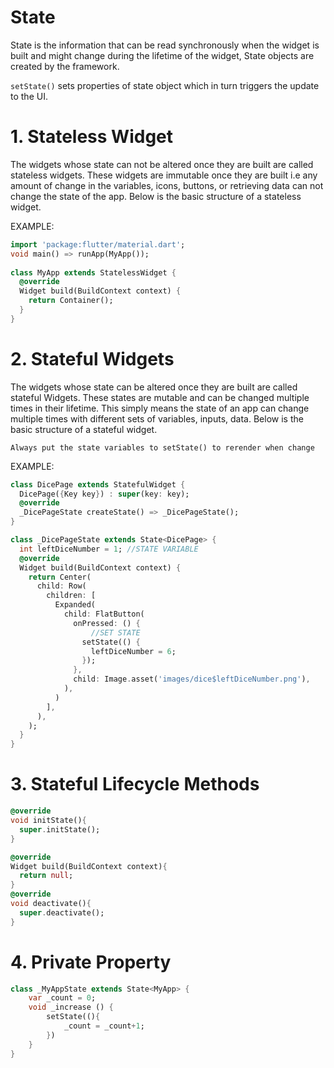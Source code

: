 # State
State is the information that can be read synchronously when the widget is built and might change during the lifetime of the widget,
State objects are created by the framework.

`setState()` sets properties of state object which in turn triggers the update to the UI.

# 1. Stateless Widget
The widgets whose state can not be altered once they are built are called stateless widgets. These widgets are immutable once they are built i.e any amount of change in the variables, icons, buttons, or retrieving data can not change the state of the app. Below is the basic structure of a stateless widget.


EXAMPLE:
```dart
import 'package:flutter/material.dart'; 
void main() => runApp(MyApp()); 
  
class MyApp extends StatelessWidget { 
  @override 
  Widget build(BuildContext context) { 
    return Container(); 
  } 
} 
```
# 2. Stateful Widgets
The widgets whose state can be altered once they are built are called stateful Widgets. These states are mutable and can be changed multiple times in their lifetime. This simply means the state of an app can change multiple times with different sets of variables, inputs, data. Below is the basic structure of a stateful widget.

`Always put the state variables to setState() to rerender when change`

EXAMPLE:
``` dart
class DicePage extends StatefulWidget {
  DicePage({Key key}) : super(key: key);
  @override
  _DicePageState createState() => _DicePageState();
}

class _DicePageState extends State<DicePage> {
  int leftDiceNumber = 1; //STATE VARIABLE
  @override
  Widget build(BuildContext context) {
    return Center(
      child: Row(
        children: [
          Expanded(
            child: FlatButton(
              onPressed: () {
                  //SET STATE
                setState(() { 
                  leftDiceNumber = 6;
                });
              },
              child: Image.asset('images/dice$leftDiceNumber.png'),
            ),
          )
        ],
      ),
    );
  }
}
```
# 3. Stateful Lifecycle Methods

```dart
@override
void initState(){
  super.initState();
}

@override
Widget build(BuildContext context){
  return null;
}
@override
void deactivate(){
  super.deactivate();
}

```

# 4. Private Property

```dart 
class _MyAppState extends State<MyApp> {
    var _count = 0;
    void _increase () {
        setState((){
            _count = _count+1;
        })
    }
}
```




